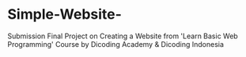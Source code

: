 # Simple-Website-
Submission Final Project on Creating a Website from 'Learn Basic Web Programming' Course by Dicoding Academy &amp; Dicoding Indonesia
